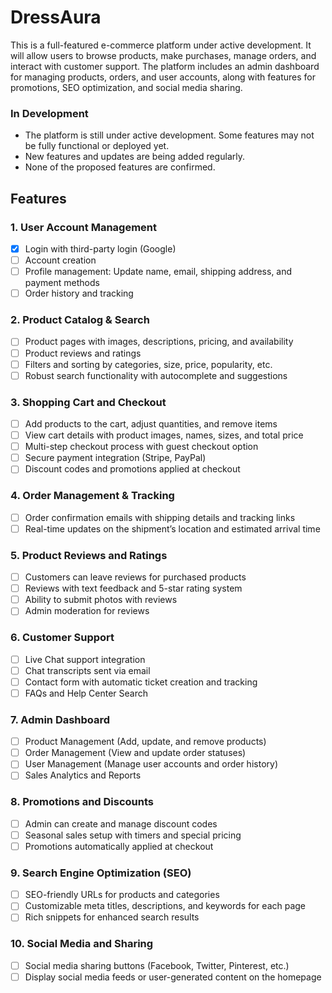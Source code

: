 # DressAura

This is a full-featured e-commerce platform under active development. It will allow users to browse products, make purchases, manage orders, and interact with customer support. The platform includes an admin dashboard for managing products, orders, and user accounts, along with features for promotions, SEO optimization, and social media sharing.

### **In Development**
- The platform is still under active development. Some features may not be fully functional or deployed yet.
- New features and updates are being added regularly.
- None of the proposed features are confirmed.

## Features

### 1. **User Account Management**
- [x] Login with third-party login (Google)
- [ ] Account creation
- [ ] Profile management: Update name, email, shipping address, and payment methods
- [ ] Order history and tracking

### 2. **Product Catalog & Search**
- [ ] Product pages with images, descriptions, pricing, and availability
- [ ] Product reviews and ratings
- [ ] Filters and sorting by categories, size, price, popularity, etc.
- [ ] Robust search functionality with autocomplete and suggestions

### 3. **Shopping Cart and Checkout**
- [ ] Add products to the cart, adjust quantities, and remove items
- [ ] View cart details with product images, names, sizes, and total price
- [ ] Multi-step checkout process with guest checkout option
- [ ] Secure payment integration (Stripe, PayPal)
- [ ] Discount codes and promotions applied at checkout

### 4. **Order Management & Tracking**
- [ ] Order confirmation emails with shipping details and tracking links
- [ ] Real-time updates on the shipment’s location and estimated arrival time

### 5. **Product Reviews and Ratings**
- [ ] Customers can leave reviews for purchased products
- [ ] Reviews with text feedback and 5-star rating system
- [ ] Ability to submit photos with reviews
- [ ] Admin moderation for reviews

### 6. **Customer Support**
- [ ] Live Chat support integration
- [ ] Chat transcripts sent via email
- [ ] Contact form with automatic ticket creation and tracking
- [ ] FAQs and Help Center Search

### 7. **Admin Dashboard**
- [ ] Product Management (Add, update, and remove products)
- [ ] Order Management (View and update order statuses)
- [ ] User Management (Manage user accounts and order history)
- [ ] Sales Analytics and Reports

### 8. **Promotions and Discounts**
- [ ] Admin can create and manage discount codes
- [ ] Seasonal sales setup with timers and special pricing
- [ ] Promotions automatically applied at checkout

### 9. **Search Engine Optimization (SEO)**
- [ ] SEO-friendly URLs for products and categories
- [ ] Customizable meta titles, descriptions, and keywords for each page
- [ ] Rich snippets for enhanced search results

### 10. **Social Media and Sharing**
- [ ] Social media sharing buttons (Facebook, Twitter, Pinterest, etc.)
- [ ] Display social media feeds or user-generated content on the homepage
